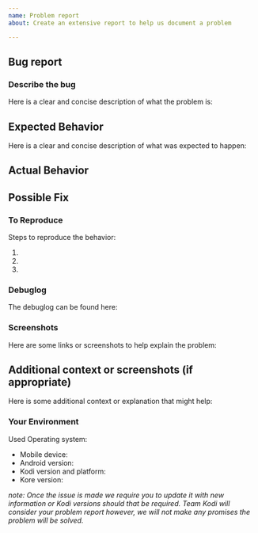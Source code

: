 ```yaml
---
name: Problem report
about: Create an extensive report to help us document a problem

---
```

<!--- Please fill out this template to the best of your ability. You can always edit this issue once you have created it. -->
<!--- Read the following link before you create a new problem report: https://kodi.wiki/view/HOW-TO:Submit_a_bug_report  -->
## Bug report
### Describe the bug
Here is a clear and concise description of what the problem is:
<!--- Provide a more detailed introduction to the issue itself, and why you consider it to be a bug -->
<!--- A bug report that is not clear will be closed -->
<!--- Put your text below this line -->



## Expected Behavior
Here is a clear and concise description of what was expected to happen:
<!--- Tell us what should happen -->
<!--- Put your text below this line -->



## Actual Behavior
<!--- Tell us what happens instead -->
<!--- Put your text below this line -->



## Possible Fix
<!--- Not obligatory, but suggest a fix or reason for the bug -->
<!--- Put your text below this line -->



### To Reproduce
Steps to reproduce the behavior:
<!--- Provide a link to a live example, or an unambiguous set of steps to -->
<!--- reproduce this bug. Include code to reproduce, if relevant -->
<!--- Put your text below this line -->
1. 
2.
3.


### Debuglog
<!--- Put your text below this line -->
<!--- A debuglog is always mandatory when creating an issue. Provide one! -->
The debuglog can be found here:



### Screenshots 
Here are some links or screenshots to help explain the problem:
<!--- Put your text below this line -->



## Additional context or screenshots (if appropriate)
Here is some additional context or explanation that might help:
<!--- How has this bug affected you? What were you trying to accomplish? -->
<!--- Put your text below this line -->



### Your Environment
Used Operating system:
<!--- Include as many relevant details about the environment you experienced the bug in -->
<!--- Put your text below this line. Checkboxes can easily be ticked once issue is created -->
 - Mobile device:
 - Android version:
 - Kodi version and platform:
 - Kore version:
 



<!--- End of this issue -->
*note: Once the issue is made we require you to update it with new information or Kodi versions should that be required.
Team Kodi will consider your problem report however, we will not make any promises the problem will be solved.*